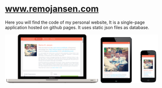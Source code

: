 www.remojansen.com
==============

Here you will find the code of my personal website, It is a single-page application hosted on github pages. It uses static json files as database.

![web](https://raw.githubusercontent.com/remojansen/remojansen.github.io/master/website/assets/promo.png)
